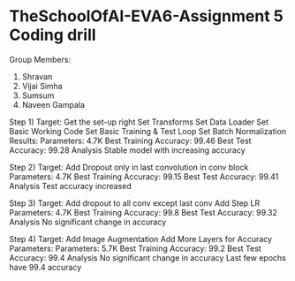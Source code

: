# TheSchoolOfAI-EVA6-Assignment 5 Coding drill


Group Members:
1) Shravan
2) Vijai Simha
3) Sumsum
4) Naveen Gampala


Step 1)
Target:
Get the set-up right
Set Transforms
Set Data Loader
Set Basic Working Code
Set Basic Training  & Test Loop
Set Batch Normalization
Results:
Parameters: 4.7K
Best Training Accuracy: 99.46
Best Test Accuracy: 99.28
Analysis
Stable model with increasing accuracy

Step 2)
Target:
Add Dropout only in last convolution in conv block
Parameters: 4.7K
Best Training Accuracy: 99.15
Best Test Accuracy: 99.41
Analysis
Test accuracy increased

Step 3)
Target:
Add dropout to all conv except last conv
Add Step LR
Parameters: 4.7K
Best Training Accuracy: 99.8
Best Test Accuracy: 99.32
Analysis
No significant change in accuracy

Step 4)
Target:
Add Image Augmentation
Add More Layers for Accuracy
Parameters:
Parameters: 5.7K
Best Training Accuracy: 99.2
Best Test Accuracy: 99.4
Analysis
No significant change in accuracy
Last few epochs have 99.4 accuracy


